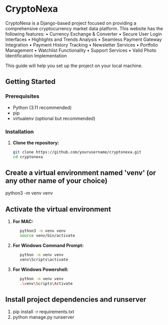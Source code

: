 # CryptoNexa

CryptoNexa is a Django-based project focused on providing a comprehensive cryptocurrency market data platform. This website has the following features:
•	Currency Exchange & Converter
•	Secure User Login Interfaces
•	Highlights and Trends Analysis
•	Seamless Payment Gateway Integration
•	Payment History Tracking
•	Newsletter Services
•	Portfolio Management
•	Watchlist Functionality
•	Support Services
•	Valid Photo Identification Implementation

This guide will help you set up the project on your local machine.

## Getting Started

### Prerequisites

- Python (3.11 recommended)
- pip
- virtualenv (optional but recommended)

### Installation

1. **Clone the repository:**

   ```bash
   git clone https://github.com/yourusername/cryptonexa.git
   cd cryptonexa

## Create a virtual environment named 'venv' (or any other name of your choice)
python3 -m venv venv

## Activate the virtual environment

1. **For MAC:**
   ```bash 
      python3 -m venv venv
      source venv/bin/activate

2. **For Windows Command Prompt:**
   ```bash 
      python -m venv venv
      venv\Scripts\activate

3. **For Windows Powershell:**
   ```bash 
      python -m venv venv
      .\venv\Scripts\Activate

## Install project dependencies and runserver
1. pip install -r requirements.txt
2. python manage.py runserver
